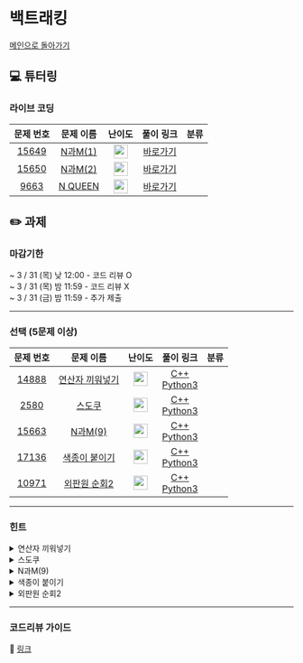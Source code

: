 # 백트래킹

[메인으로 돌아가기](https://github.com/Altu-Bitu-2/Notice)

## 💻 튜터링

### 라이브 코딩

|문제 번호|문제 이름|난이도|풀이 링크|분류|
| :-----: | :-----: | :-----: | :-----: | :-----: |
|<a href="https://www.acmicpc.net/problem/15649" target="_blank">15649</a>|<a href="https://www.acmicpc.net/problem/15649" target="_blank">N과M(1)</a>|<img height="25px" width="25px" src="https://static.solved.ac/tier_small/8.svg"/>|[바로가기](https://github.com/Altu-Bitu-2/Notice/blob/main/03%EC%9B%94%2018%EC%9D%BC%20-%20%EB%B8%8C%EB%A3%A8%ED%8A%B8%ED%8F%AC%EC%8A%A4/%EB%9D%BC%EC%9D%B4%EB%B8%8C%EC%BD%94%EB%94%A9/15649.cpp)||
|<a href="https://www.acmicpc.net/problem/15650" target="_blank">15650</a>|<a href="https://www.acmicpc.net/problem/15650" target="_blank">N과M(2)</a>|<img height="25px" width="25px" src="https://static.solved.ac/tier_small/8.svg"/>|[바로가기](https://github.com/Altu-Bitu-2/Notice/blob/main/03%EC%9B%94%2018%EC%9D%BC%20-%20%EB%B8%8C%EB%A3%A8%ED%8A%B8%ED%8F%AC%EC%8A%A4/%EB%9D%BC%EC%9D%B4%EB%B8%8C%EC%BD%94%EB%94%A9/15650.cpp)||
|<a href="https://www.acmicpc.net/problem/9663" target="_blank">9663</a>|<a href="https://www.acmicpc.net/problem/9663" target="_blank">N QUEEN</a>|<img height="25px" width="25px" src="https://static.solved.ac/tier_small/11.svg"/>|[바로가기](https://github.com/Altu-Bitu-2/Notice/blob/main/03%EC%9B%94%2018%EC%9D%BC%20-%20%EB%B8%8C%EB%A3%A8%ED%8A%B8%ED%8F%AC%EC%8A%A4/%EB%9D%BC%EC%9D%B4%EB%B8%8C%EC%BD%94%EB%94%A9/9663.cpp)||

## ✏️ 과제
### 마감기한
~ 3 / 31 (목) 낮 12:00 - 코드 리뷰 O </br>
~ 3 / 31 (목) 밤 11:59 - 코드 리뷰 X </br>
~ 3 / 31 (금) 밤 11:59 - 추가 제출 </br>


---

### 선택 (5문제 이상)

|문제 번호|문제 이름|난이도|풀이 링크|분류|
| :-----: | :-----: | :-----: | :-----: | :-----: |
|<a href="https://www.acmicpc.net/problem/14888" target="_blank">14888</a>|<a href="https://www.acmicpc.net/problem/14888" target="_blank">연산자 끼워넣기</a>|<img height="25px" width="25px" src="https://static.solved.ac/tier_small/10.svg"/>|[C++ ]()<br/>[Python3]()||
|<a href="https://www.acmicpc.net/problem/2580" target="_blank">2580</a>|<a href="https://www.acmicpc.net/problem/1018" target="_blank">스도쿠</a>|<img height="25px" width="25px" src="https://static.solved.ac/tier_small/12.svg"/>|[C++]()<br/>[Python3]()||
|<a href="https://www.acmicpc.net/problem/15663" target="_blank">15663</a>|<a href="https://www.acmicpc.net/problem/15663" target="_blank">N과M(9)</a>|<img height="25px" width="25px" src="https://static.solved.ac/tier_small/9.svg"/>|[C++ ]()<br/>[Python3 ]()||
|<a href="https://www.acmicpc.net/problem/17136" target="_blank">17136</a>|<a href="https://www.acmicpc.net/problem/17136" target="_blank">색종이 붙이기</a>|<img height="25px" width="25px" src="https://static.solved.ac/tier_small/14.svg"/>|[C++]()<br/>[Python3]()||
|<a href="https://www.acmicpc.net/problem/10971" target="_blank">10971</a>|<a href="https://www.acmicpc.net/problem/10971" target="_blank">외판원 순회2</a>|<img height="25px" width="25px" src="https://static.solved.ac/tier_small/9.svg"/>|[C++ ]()<br/>[Python3 ]()||


---

### 힌트



<details>
<summary>연산자 끼워넣기</summary>
<div markdown="1">
&nbsp;&nbsp;&nbsp;&nbsp;

</div>
</details>

<details>
<summary>스도쿠</summary>
<div markdown="1">
&nbsp;&nbsp;&nbsp;&nbsp;

</div>
</details>

<details>
<summary>N과M(9)</summary>
<div markdown="1">
&nbsp;&nbsp;&nbsp;&nbsp;

</div>
</details>

<details>
<summary>색종이 붙이기</summary>
<div markdown="1">
&nbsp;&nbsp;&nbsp;&nbsp;

</div>
</details>

<details>
<summary>외판원 순회2</summary>
<div markdown="1">
&nbsp;&nbsp;&nbsp;&nbsp;
</div>
</details>


---
### 코드리뷰 가이드

🔗 [링크](https://diamond-drum-0d1.notion.site/03-18-749c6d1a8a264e939175d9ff30841915)
